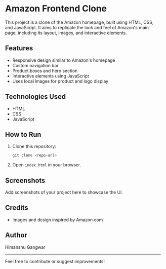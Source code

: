 # Amazon Frontend Clone

This project is a clone of the Amazon homepage, built using HTML, CSS, and JavaScript. It aims to replicate the look and feel of Amazon's main page, including its layout, images, and interactive elements.

## Features
- Responsive design similar to Amazon's homepage
- Custom navigation bar
- Product boxes and hero section
- Interactive elements using JavaScript
- Uses local images for product and logo display

## Technologies Used
- HTML
- CSS
- JavaScript

## How to Run
1. Clone this repository:
   ```sh
   git clone <repo-url>
   ```
2. Open `index.html` in your browser.

## Screenshots
Add screenshots of your project here to showcase the UI.

## Credits
- Images and design inspired by Amazon.com

## Author
Himanshu Gangwar

---
Feel free to contribute or suggest improvements!
